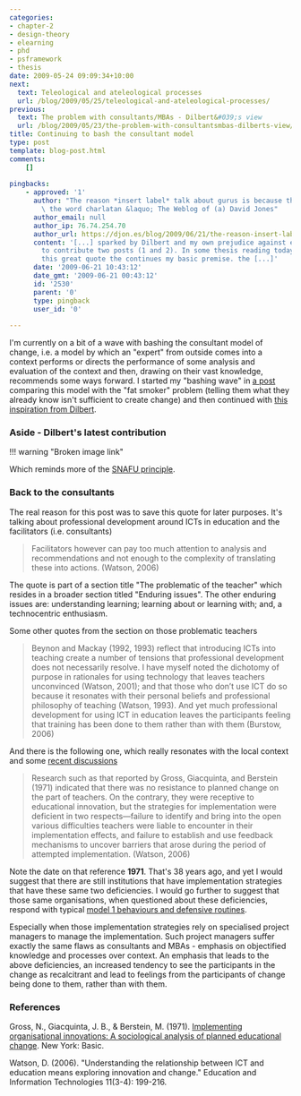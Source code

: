 ```yaml
---
categories:
- chapter-2
- design-theory
- elearning
- phd
- psframework
- thesis
date: 2009-05-24 09:09:34+10:00
next:
  text: Teleological and ateleological processes
  url: /blog/2009/05/25/teleological-and-ateleological-processes/
previous:
  text: The problem with consultants/MBAs - Dilbert&#039;s view
  url: /blog/2009/05/23/the-problem-with-consultantsmbas-dilberts-view/
title: Continuing to bash the consultant model
type: post
template: blog-post.html
comments:
    []
    
pingbacks:
    - approved: '1'
      author: "The reason *insert label* talk about gurus is because they can\u2019t spell\
        \ the word charlatan &laquo; The Weblog of (a) David Jones"
      author_email: null
      author_ip: 76.74.254.70
      author_url: https://djon.es/blog/2009/06/21/the-reason-insert-label-talk-about-gurus-is-because-they-can%e2%80%99t-spell-the-word-charlatan/
      content: '[...] sparked by Dilbert and my own prejudice against external consultants
        to contribute two posts (1 and 2). In some thesis reading today, I came across
        this great quote the continues my basic premise. the [...]'
      date: '2009-06-21 10:43:12'
      date_gmt: '2009-06-21 00:43:12'
      id: '2530'
      parent: '0'
      type: pingback
      user_id: '0'
    
---
```

I'm currently on a bit of a wave with bashing the consultant model of change, i.e. a model by which an "expert" from outside comes into a context performs or directs the performance of some analysis and evaluation of the context and then, drawing on their vast knowledge, recommends some ways forward. I started my "bashing wave" in [a post](/blog/2009/05/21/wheres-the-inspiration-wheres-the-desire-to-improve/) comparing this model with the "fat smoker" problem (telling them what they already know isn't sufficient to create change) and then continued with [this inspiration from Dilbert](/blog/2009/05/23/the-problem-with-consultantsmbas-dilberts-view/).

### Aside - Dilbert's latest contribution

!!! warning "Broken image link"

Which reminds more of the [SNAFU principle](http://dictionary.die.net/snafu%20principle).

### Back to the consultants

The real reason for this post was to save this quote for later purposes. It's talking about professional development around ICTs in education and the facilitators (i.e. consultants)

> Facilitators however can pay too much attention to analysis and recommendations and not enough to the complexity of translating these into actions. (Watson, 2006)

The quote is part of a section title "The problematic of the teacher" which resides in a broader section titled "Enduring issues". The other enduring issues are: understanding learning; learning about or learning with; and, a technocentric enthusiasm.

Some other quotes from the section on those problematic teachers

> Beynon and Mackay (1992, 1993) reflect that introducing ICTs into teaching create a number of tensions that professional development does not necessarily resolve. I have myself noted the dichotomy of purpose in rationales for using technology that leaves teachers unconvinced (Watson, 2001); and that those who don’t use ICT do so because it resonates with their personal beliefs and professional philosophy of teaching (Watson, 1993). And yet much professional development for using ICT in education leaves the participants feeling that training has been done to them rather than with them (Burstow, 2006)

And there is the following one, which really resonates with the local context and some [recent discussions](http://nonamuldoon.wordpress.com/2009/05/22/learning-technology-by-design/#comment-20)

> Research such as that reported by Gross, Giacquinta, and Berstein (1971) indicated that there was no resistance to planned change on the part of teachers. On the contrary, they were receptive to educational innovation, but the strategies for implementation were deficient in two respects—failure to identify and bring into the open various difficulties teachers were liable to encounter in their implementation effects, and failure to establish and use feedback mechanisms to uncover barriers that arose during the period of attempted implementation. (Watson, 2006)

Note the date on that reference **1971**. That's 38 years ago, and yet I would suggest that there are still institutions that have implementation strategies that have these same two deficiencies. I would go further to suggest that those same organisations, when questioned about these deficiencies, respond with typical [model 1 behaviours and defensive routines](/blog/2009/05/08/why-dont-we-e-learn-over-emphasis-on-rationality-and-defensive-routines/).

Especially when those implementation strategies rely on specialised project managers to manage the implementation. Such project managers suffer exactly the same flaws as consultants and MBAs - emphasis on objectified knowledge and processes over context. An emphasis that leads to the above deficiencies, an increased tendency to see the participants in the change as recalcitrant and lead to feelings from the participants of change being done to them, rather than with them.

### References

Gross, N., Giacquinta, J. B., & Berstein, M. (1971). [Implementing organisational innovations: A sociological analysis of planned educational change](http://books.google.com.au/books?id=TgcEAQAAIAAJ&q=implementing+organizational+innovations&dq=implementing+organizational+innovations&pgis=1). New York: Basic.

Watson, D. (2006). "Understanding the relationship between ICT and education means exploring innovation and change." Education and Information Technologies 11(3-4): 199-216.